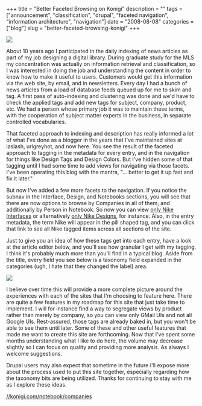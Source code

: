 +++
title = "Better Faceted Browsing on Konigi"
description = ""
tags = ["announcement", "classification", "drupal", "faceted navigation", "information architecture", "navigation"]
date = "2008-08-08"
categories = ["blog"]
slug = "better-faceted-browsing-konigi"
+++



  <div class="notebook-screenshot"><a href="companies.html"><img src="/media/notebook/konigi-notes-by-company.jpg" class="notebook-image" /></a></div><p>About 10 years ago I participated in the daily indexing of news articles as part of my job designing a digital library. During graduate study for the MLS my concentration was actually on information retrieval and classification, so I was interested in doing the job and understanding the content in order to know how to make it useful to users. Customers would get this information via the web site, by email, and in newsletters. Every day I had a bunch of news articles from a load of database feeds queued up for me to skim and tag. A first pass of auto-indexing and clustering was done and we'd have to check the applied tags and add new tags for subject, company, product, etc. We had a person whose primary job it was to maintain these terms, with the cooperation of subject matter experts in the business, in separate controlled vocabularies. </p>
<p>That faceted approach to indexing and description has really informed a lot of what I've done as a blogger in the years that I've maintained sites at iaslash, urlgreyhot, and now here. You see the result of the faceted approach to tagging in the metadata for every entry, and in the navigation for things like Design Tags and Design Colors. But I've hidden some of that tagging until I had some time to add views for navigating via those facets. I've been operating this blog with the mantra, "... better to get it up fast and fix it later."</p>
<p>But now I've added a few more facets to the navigation. If you notice the subnav in the Interface, Design, and Notebooks sections, you will see that there are now options to browse by Companies in all of them, and additionally by Person in Notebook. So now you can view <a href="../interface/companies/Nike.html">only Nike Interfaces</a> or alternatively <a href="../design/companies/Nike.html">only Nike Designs</a>, for instance. Also, in the entry metadata, the term Nike will appear in the pill shaped tag, and you can click that link to see all Nike tagged items across all sections of the site. </p>
<p>Just to give you an idea of how these tags get into each entry, have a look at the article editor below, and you'll see how granular I get with my tagging. I think it's probably much more than you'll find in a typical blog. Aside from the title, every field you see below is a taxonomy field expanded in the categories (ugh, I hate that they changed the label) area.</p>
<div class="notebook-screenshot"><img src="https://konigi.com/media/notebook/konigi-editor-taxonomy.png" /></div>
<p>I believe over time this will provide a more complete picture around the experiences with each of the sites that I'm choosing to feature here. There are quite a few features in my roadmap for this site that just take time to implement. I will for instance find a way to segregate views by product rather than merely by company, so you can view only GMail UIs and not all Google UIs. Rest-assured, those tags are already baked in, but you won't be able to see them until later. Some of these and other useful features that made me want to create this site are forthcoming. Now that I've spent some months understanding what I like to do here, the volume may decrease slightly so I can focus on quality and providing more analysis. As always I welcome suggestions.</p>
<p>Drupal users may also expect that sometime in the future I'll expose more about the process used to put this site together, especially regarding how the taxonomy bits are being utilized. Thanks for continuing to stay with me as I explore these ideas.</p>
    
  <a href="companies.html">//konigi.com/notebook/companies</a>
